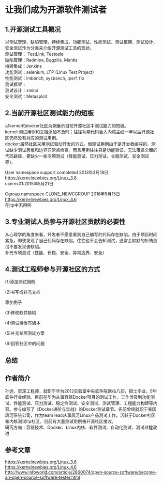 # 让我们成为开源软件测试者
## 1.开源测试工具概况
以测试管理、缺陷管理、持续集成、功能测试、性能测试、测试框架、测试设计、安全测试作为分类来介绍开源测试工具的现状。<br>
测试管理： TestLink, Testopia<br>
缺陷管理：Redmine, Bugzilla, Mantis<br>
持续集成：Jenkins<br>
功能测试：selenium, LTP (Linux Test Project)<br>
性能测试：lmbench, sysbench, iperf, fio<br>
测试框架：<br>
测试设计：xmind<br>
安全测试：Metasploit<br>
## 2.当前开源社区测试能力的短板
以kernel和docker社区为例展示目前开源社区中测试能力的短板。<br>
kernel:测试用例和文档添加不及时；往往功能代码合入内核主线一年以后开源社区仍然没有对应的测试用例。<br>
docker:虽然社区采用测试驱动开发的方式，但测试用例由于是开发者编写的，测试缺少测试思维和边界异常点检查。而且用例往往只是功能验证，无法覆盖全面的代码路径，更缺少一些专项测试（性能测试、压力测试、长稳测试、安全测试等）。<br>


User namespace support completed 2013年2月18日<br>
https://kernelnewbies.org/Linux_3.8<br>
userns01:2015年5月21日<br>


Cgroup namespace CLONE_NEWCGROUP 2016年5月15日<br>
https://kernelnewbies.org/Linux_4.6<br>
在ltp中无用例<br>

## 3.专业测试人员参与开源社区贡献的必要性
从心理学的角度来看，开发者不愿意看到自己编写的代码存在缺陷。由于项目时间紧急，即使发现了自己代码存在缺陷，往往也不会告知测试，通常会默默的祈祷测试不要发现该缺陷。<br>
补充专项测试（性能、长稳、安全、异常边界、安全）<br>
## 4.测试工程师参与开源社区的方式
(1)添加测试用例

(2)书写或补充文档

添加例子

(3)修改软件缺陷

(4)测试待发布版本

(5)补充专项测试方案

(6)回答社区中的问题

## 总结


## 作者简介
孙远，资深工程师，就职于华为2012实验室中央软件院欧拉八部，硕士毕业，9年软件行业经验。目前在华为从事容器Docker项目的测试工作。工作涉及到功能测试、性能测试、压力测试、稳定性测试、安全测试、测试管理、工程能力构建等内容。参与编写了《Docker进阶与实战》的Docker测试章节。先前曾经就职于美国风河系统公司，作为team lead从事风河Linux产品测试工作。活跃于Docker社区和内核测试ltp社区，目前有大量测试用例被开源社区接收。<br>
研究方向：容器技术、Docker、Linux内核、软件测试、自动化测试、测试过程改进<br>
## 参考文章
https://kernelnewbies.org/Linux_3.8<br>
https://kernelnewbies.org/Linux_4.6<br>
http://www.infoworld.com/article/2860074/open-source-software/become-an-open-source-software-tester.html<br>



